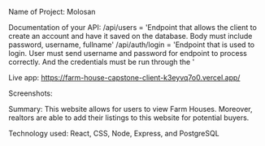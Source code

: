 Name of Project: Molosan

Documentation of your API:
/api/users = 'Endpoint that allows the client to create an account and have it saved on the database. Body must include password, username, fullname'
/api/auth/login = 'Endpoint that is used to login. User must send username and password for endpoint to process correctly. And the credentials must be run through the '

Live app: https://farm-house-capstone-client-k3eyvq7o0.vercel.app/

Screenshots: 

Summary: 
This website allows for users to view Farm Houses. Moreover, realtors are able to add their listings to this website for potential buyers.

Technology used: 
React, CSS, Node, Express, and PostgreSQL